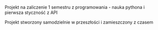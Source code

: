 Projekt na zaliczenie 1 semestru z programowania - nauka pythona i pierwsza styczność z API

Projekt stworzony samodzielnie w przeszłości i zamieszczony z czasem
